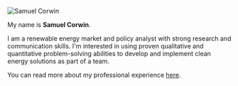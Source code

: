 ![Samuel Corwin](https://github.com/smcorwin/smcorwin.github.io/blob/master/Profile.jpg)

My name is **Samuel Corwin**.

I am a renewable energy market and policy analyst with strong research and communication skills. I'm interested in using proven qualitative and quantitative problem-solving abilities to develop and implement clean energy solutions as part of a team.

You can read more about my professional experience [here](https://smcorwin.github.io/experience/).
